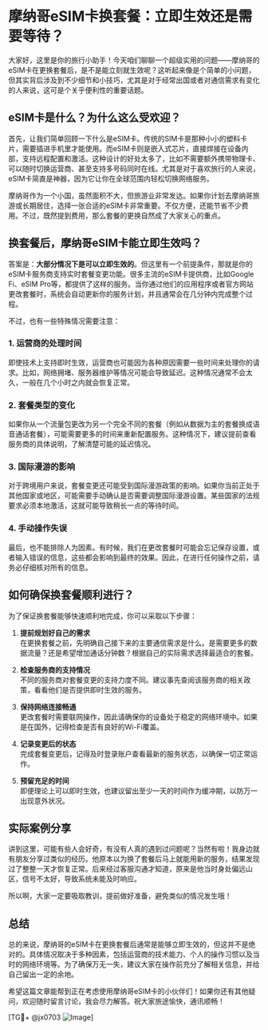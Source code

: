 # 摩纳哥eSIM卡换套餐：立即生效还是需要等待？

大家好，这里是你的旅行小助手！今天咱们聊聊一个超级实用的问题——摩纳哥的eSIM卡在更换套餐后，是不是能立刻就生效呢？这听起来像是个简单的小问题，但其实背后涉及到不少细节和小技巧，尤其是对于经常出国或者对通信需求有变化的人来说，这可是个关乎便利性的重要话题。

## eSIM卡是什么？为什么这么受欢迎？

首先，让我们简单回顾一下什么是eSIM卡。传统的SIM卡是那种小小的塑料卡片，需要插进手机里才能使用。而eSIM卡则是嵌入式芯片，直接焊接在设备内部，支持远程配置和激活。这种设计的好处太多了，比如不需要额外携带物理卡、可以随时切换运营商、甚至支持多号码同时在线。尤其是对于喜欢旅行的人来说，eSIM卡简直是神器，因为它让你在全球范围内轻松切换网络服务。

摩纳哥作为一个小国，虽然面积不大，但旅游业非常发达。如果你计划去摩纳哥旅游或长期居住，选择一张合适的eSIM卡非常重要。不仅方便，还能节省不少费用。不过，既然提到费用，那么套餐的更换自然成了大家关心的重点。

## 换套餐后，摩纳哥eSIM卡能立即生效吗？

答案是：**大部分情况下是可以立即生效的**。但这里有一个前提条件，那就是你的eSIM卡服务商支持实时套餐变更功能。很多主流的eSIM卡提供商，比如Google Fi、eSIM Pro等，都提供了这样的服务。当你通过他们的应用程序或者官方网站更改套餐时，系统会自动更新你的服务计划，并且通常会在几分钟内完成整个过程。

不过，也有一些特殊情况需要注意：

### 1. **运营商的处理时间**
   即使技术上支持即时生效，运营商也可能因为各种原因需要一些时间来处理你的请求。比如，网络拥堵、服务器维护等情况可能会导致延迟。这种情况通常不会太久，一般在几个小时之内就会恢复正常。

### 2. **套餐类型的变化**
   如果你从一个流量包更改为另一个完全不同的套餐（例如从数据为主的套餐换成语音通话套餐），可能需要更多的时间来重新配置服务。这种情况下，建议提前查看服务商的具体说明，了解清楚可能的延迟情况。

### 3. **国际漫游的影响**
   对于跨境用户来说，套餐变更还可能受到国际漫游政策的影响。如果你当前正处于其他国家或地区，可能需要手动确认是否需要调整国际漫游设置。某些国家的法规要求必须本地激活，这就可能导致稍长一点的等待时间。

### 4. **手动操作失误**
   最后，也不能排除人为因素。有时候，我们在更改套餐时可能会忘记保存设置，或者输入错误的信息，这些都会影响到最终的效果。因此，在进行任何操作之前，请务必仔细核对所有的信息。

## 如何确保换套餐顺利进行？

为了保证换套餐能够快速顺利地完成，你可以采取以下步骤：

1. **提前规划好自己的需求**  
   在更换套餐之前，先明确自己接下来的主要通信需求是什么。是需要更多的数据流量？还是希望增加通话分钟数？根据自己的实际需求选择最适合的套餐。

2. **检查服务商的支持情况**  
   不同的服务商对套餐变更的支持力度不同。建议事先查阅该服务商的相关政策，看看他们是否提供即时生效的服务。

3. **保持网络连接畅通**  
   更改套餐时需要联网操作，因此请确保你的设备处于稳定的网络环境中。如果是在国外，记得检查是否有良好的Wi-Fi覆盖。

4. **记录变更后的状态**  
   完成套餐变更后，记得及时登录账户查看最新的服务状态，以确保一切正常运作。

5. **预留充足的时间**  
   即便理论上可以即时生效，也建议留出至少一天的时间作为缓冲期，以防万一出现意外状况。

## 实际案例分享

讲到这里，可能有些人会好奇，有没有人真的遇到过问题呢？当然有啦！我身边就有朋友分享过类似的经历。他原本以为换了套餐后马上就能用新的服务，结果发现过了整整一天才恢复正常。后来经过客服沟通才知道，原来是他当时身处偏远山区，信号不太好，导致系统未能及时响应。

所以啊，大家一定要吸取教训，提前做好准备，避免类似的情况发生哦！

## 总结

总的来说，摩纳哥的eSIM卡在更换套餐后通常是能够立即生效的，但这并不是绝对的。具体情况取决于多种因素，包括运营商的技术能力、个人的操作习惯以及当时的网络环境等。为了确保万无一失，建议大家在操作前充分了解相关信息，并给自己留出一定的余地。

希望这篇文章能帮到正在考虑使用摩纳哥eSIM卡的小伙伴们！如果你还有其他疑问，欢迎随时留言讨论，我会尽力解答。祝大家旅途愉快，通讯顺畅！

[TG💪+ @jx0703 ![Image](https://github.com/user-attachments/assets/dbca1d08-cadb-493c-b0ec-ad6f7a83f270)]